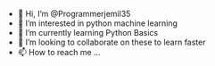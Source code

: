 - 👋 Hi, I’m @Programmerjemil35
- 👀 I’m interested in python machine learning
- 🌱 I’m currently learning Python Basics
- 💞️ I’m looking to collaborate on these to learn faster
- 📫 How to reach me ...

<!---
Programmerjemil35/Programmerjemil35 is a ✨ special ✨ repository because its `README.md` (this file) appears on your GitHub profile.
You can click the Preview link to take a look at your changes.
--->
